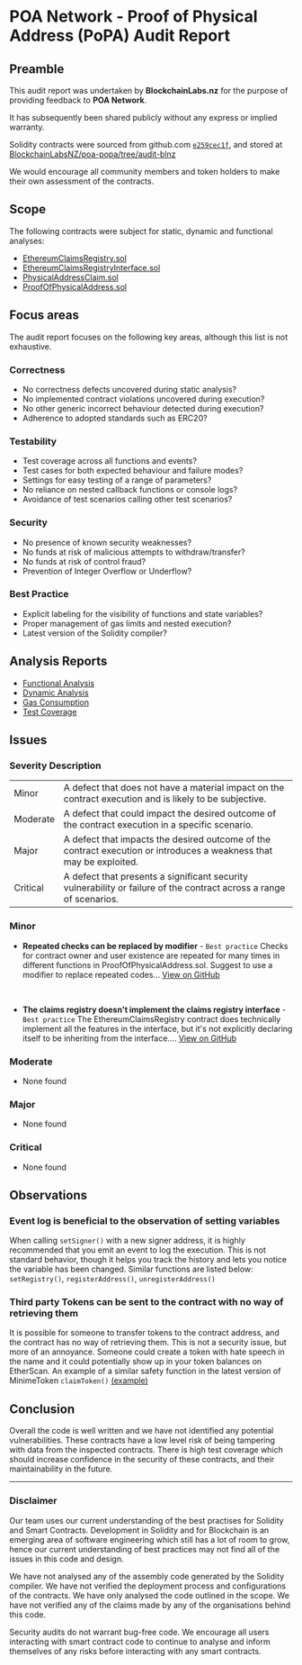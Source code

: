 # POA Network - Proof of Physical Address (PoPA) Audit Report

## Preamble
This audit report was undertaken by **BlockchainLabs.nz** for the purpose of providing feedback to **POA Network**.

It has subsequently been shared publicly without any express or implied warranty.

Solidity contracts were sourced from github.com [`e259cec1f`](https://github.com/BlockchainLabsNZ/poa-popa/commit/e259cec1fcfcfdff30a52bffb395d845c774855b), and stored at [BlockchainLabsNZ/poa-popa/tree/audit-blnz](https://github.com/BlockchainLabsNZ/poa-popa/tree/audit-blnz)

We would encourage all community members and token holders to make their own assessment of the contracts.

## Scope
The following contracts were subject for static, dynamic and functional analyses:

- [EthereumClaimsRegistry.sol](https://github.com/BlockchainLabsNZ/poa-popa/blob/audit-blnz/blockchain/contracts/EthereumClaimsRegistry.sol)
- [EthereumClaimsRegistryInterface.sol](https://github.com/BlockchainLabsNZ/poa-popa/blob/audit-blnz/blockchain/contracts/EthereumClaimsRegistryInterface.sol)
- [PhysicalAddressClaim.sol](https://github.com/BlockchainLabsNZ/poa-popa/blob/audit-blnz/blockchain/contracts/PhysicalAddressClaim.sol)
- [ProofOfPhysicalAddress.sol](https://github.com/BlockchainLabsNZ/poa-popa/blob/audit-blnz/blockchain/contracts/ProofOfPhysicalAddress.sol)

## Focus areas
The audit report focuses on the following key areas, although this list is not exhaustive.

### Correctness
- No correctness defects uncovered during static analysis?
- No implemented contract violations uncovered during execution?
- No other generic incorrect behaviour detected during execution?
- Adherence to adopted standards such as ERC20?

### Testability
- Test coverage across all functions and events?
- Test cases for both expected behaviour and failure modes?
- Settings for easy testing of a range of parameters?
- No reliance on nested callback functions or console logs?
- Avoidance of test scenarios calling other test scenarios?

### Security
- No presence of known security weaknesses?
- No funds at risk of malicious attempts to withdraw/transfer?
- No funds at risk of control fraud?
- Prevention of Integer Overflow or Underflow?

### Best Practice
- Explicit labeling for the visibility of functions and state variables?
- Proper management of gas limits and nested execution?
- Latest version of the Solidity compiler?

## Analysis Reports

- [Functional Analysis](functional-tests.md)
- [Dynamic Analysis](dynamic-analysis.md)
- [Gas Consumption](gas-consumption-report.md)
- [Test Coverage](test-coverage.md)

## Issues

### Severity Description
<table>
<tr>
  <td>Minor</td>
  <td>A defect that does not have a material impact on the contract execution and is likely to be subjective.</td>
</tr>
<tr>
  <td>Moderate</td>
  <td>A defect that could impact the desired outcome of the contract execution in a specific scenario.</td>
</tr>
<tr>
  <td>Major</td>
  <td> A defect that impacts the desired outcome of the contract execution or introduces a weakness that may be exploited.</td>
</tr>
<tr>
  <td>Critical</td>
  <td>A defect that presents a significant security vulnerability or failure of the contract across a range of scenarios.</td>
</tr>
</table>

### Minor

- **Repeated checks can be replaced by modifier** - `Best practice`
Checks for contract owner and user existence are repeated for many times in different functions in ProofOfPhysicalAddress.sol. Suggest to use a modifier to replace repeated codes... [View on GitHub](https://github.com/BlockchainLabsNZ/poa-popa/issues/1)
<br>

- **The claims registry doesn't implement the claims registry interface** - `Best practice`
The EthereumClaimsRegistry contract does technically implement all the features in the interface, but it's not explicitly declaring itself to be inheriting from the interface.... [View on GitHub](https://github.com/BlockchainLabsNZ/poa-popa/issues/2)


### Moderate

- None found

### Major

- None found

### Critical

- None found

## Observations

### Event log is beneficial to the observation of setting variables
When calling `setSigner()` with a new signer address, it is highly recommended that you emit an event to log the execution. This is not standard behavior, though it helps you track the history and lets you notice the variable has been changed.
Similar functions are listed below:
`setRegistry()`, `registerAddress()`, `unregisterAddress()`

### Third party Tokens can be sent to the contract with no way of retrieving them
It is possible for someone to transfer tokens to the contract address, and the contract has no way of retrieving them. This is not a security issue, but more of an annoyance. Someone could create a token with hate speech in the name and it could potentially show up in your token balances on EtherScan. An example of a similar safety function in the latest version of MinimeToken `claimToken()` [(example)](https://github.com/Giveth/minime/blob/ea04d950eea153a04c51fa510b068b9dded390cb/contracts/MiniMeToken.sol#L497)

## Conclusion

Overall the code is well written and we have not identified any potential vulnerabilities. These contracts have a low level risk of being tampering with data from the inspected contracts. There is high test coverage which should increase confidence in the security of these contracts, and their maintainability in the future.

___

### Disclaimer

Our team uses our current understanding of the best practises for Solidity and Smart Contracts. Development in Solidity and for Blockchain is an emerging area of software engineering which still has a lot of room to grow, hence our current understanding of best practices may not find all of the issues in this code and design.

We have not analysed any of the assembly code generated by the Solidity compiler. We have not verified the deployment process and configurations of the contracts. We have only analysed the code outlined in the scope. We have not verified any of the claims made by any of the organisations behind this code.

Security audits do not warrant bug-free code. We encourage all users interacting with smart contract code to continue to analyse and inform themselves of any risks before interacting with any smart contracts.
